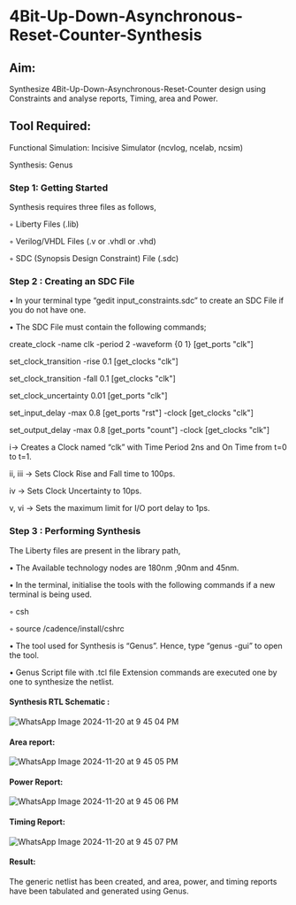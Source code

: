 # 4Bit-Up-Down-Asynchronous-Reset-Counter-Synthesis

## Aim:

Synthesize 4Bit-Up-Down-Asynchronous-Reset-Counter design using Constraints and analyse reports, Timing, area and Power.

## Tool Required:

Functional Simulation: Incisive Simulator (ncvlog, ncelab, ncsim)

Synthesis: Genus

### Step 1: Getting Started

Synthesis requires three files as follows,

◦ Liberty Files (.lib)

◦ Verilog/VHDL Files (.v or .vhdl or .vhd)

◦ SDC (Synopsis Design Constraint) File (.sdc)

 ### Step 2 : Creating an SDC File

•	In your terminal type “gedit input_constraints.sdc” to create an SDC File if you do not have one.

•	The SDC File must contain the following commands;

create_clock -name clk -period 2 -waveform {0 1} [get_ports "clk"]

set_clock_transition -rise 0.1 [get_clocks "clk"]

set_clock_transition -fall 0.1 [get_clocks "clk"]

set_clock_uncertainty 0.01 [get_ports "clk"]

set_input_delay -max 0.8 [get_ports "rst"] -clock [get_clocks "clk"]

set_output_delay -max 0.8 [get_ports "count"] -clock [get_clocks "clk"]

i→ Creates a Clock named “clk” with Time Period 2ns and On Time from t=0 to t=1.

ii, iii → Sets Clock Rise and Fall time to 100ps.

iv → Sets Clock Uncertainty to 10ps.

v, vi → Sets the maximum limit for I/O port delay to 1ps.

### Step 3 : Performing Synthesis

The Liberty files are present in the library path,

• The Available technology nodes are 180nm ,90nm and 45nm.

• In the terminal, initialise the tools with the following commands if a new terminal is being
used.

◦ csh

◦ source /cadence/install/cshrc

• The tool used for Synthesis is “Genus”. Hence, type “genus -gui” to open the tool.

• Genus Script file with .tcl file Extension commands are executed one by one to synthesize the netlist.

#### Synthesis RTL Schematic :
![WhatsApp Image 2024-11-20 at 9 45 04 PM](https://github.com/user-attachments/assets/f7ebcd29-ea0b-49b5-ab2b-866739b4de44)

#### Area report:
![WhatsApp Image 2024-11-20 at 9 45 05 PM](https://github.com/user-attachments/assets/fe9c488f-a582-482f-ad58-a2527d38a226)

#### Power Report:
![WhatsApp Image 2024-11-20 at 9 45 06 PM](https://github.com/user-attachments/assets/4c43f3a9-5deb-4a8b-bcd7-d937e5f107e0)

#### Timing Report: 
![WhatsApp Image 2024-11-20 at 9 45 07 PM](https://github.com/user-attachments/assets/30a420c7-c5c2-4da6-ab8c-cebbf0f4461e)

#### Result: 

The generic netlist has been created, and area, power, and timing reports have been tabulated and generated using Genus.





